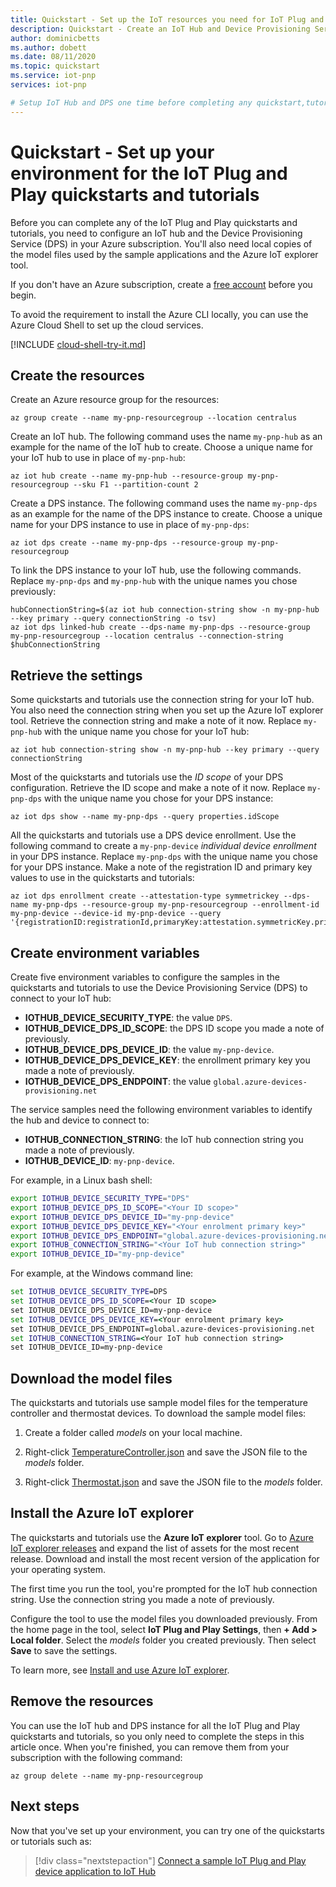 ```yaml
---
title: Quickstart - Set up the IoT resources you need for IoT Plug and Play | Microsoft Docs
description: Quickstart - Create an IoT Hub and Device Provisioning Service instance to use with the IoT Plug and Play quickstarts and tutorials.
author: dominicbetts
ms.author: dobett
ms.date: 08/11/2020
ms.topic: quickstart
ms.service: iot-pnp
services: iot-pnp

# Setup IoT Hub and DPS one time before completing any quickstart,tutorial,or how-to
---
```


# Quickstart - Set up your environment for the IoT Plug and Play quickstarts and tutorials

Before you can complete any of the IoT Plug and Play quickstarts and tutorials, you need to configure an IoT hub and the Device Provisioning Service (DPS) in your Azure subscription. You'll also need local copies of the model files used by the sample applications and the Azure IoT explorer tool.

If you don't have an Azure subscription, create a [free account](https://azure.microsoft.com/free/?WT.mc_id=A261C142F) before you begin.

To avoid the requirement to install the Azure CLI locally, you can use the Azure Cloud Shell to set up the cloud services.

[!INCLUDE [cloud-shell-try-it.md](../../includes/cloud-shell-try-it.md)]

## Create the resources

Create an Azure resource group for the resources:

```azurecli-interactive
az group create --name my-pnp-resourcegroup --location centralus
```

Create an IoT hub. The following command uses the name `my-pnp-hub` as an example for the name of the IoT hub to create. Choose a unique name for your IoT hub to use in place of `my-pnp-hub`:

```azurecli-interactive
az iot hub create --name my-pnp-hub --resource-group my-pnp-resourcegroup --sku F1 --partition-count 2
```

Create a DPS instance. The following command uses the name `my-pnp-dps` as an example for the name of the DPS instance to create. Choose a unique name for your DPS instance to use in place of `my-pnp-dps`:

```azurecli-interactive
az iot dps create --name my-pnp-dps --resource-group my-pnp-resourcegroup
```

To link the DPS instance to your IoT hub, use the following commands. Replace `my-pnp-dps` and `my-pnp-hub` with the unique names you chose previously:

```azurecli-interactive
hubConnectionString=$(az iot hub connection-string show -n my-pnp-hub --key primary --query connectionString -o tsv)
az iot dps linked-hub create --dps-name my-pnp-dps --resource-group my-pnp-resourcegroup --location centralus --connection-string $hubConnectionString
```

## Retrieve the settings

Some quickstarts and tutorials use the connection string for your IoT hub. You also need the connection string when you set up the Azure IoT explorer tool. Retrieve the connection string and make a note of it now. Replace `my-pnp-hub` with the unique name you chose for your IoT hub:

```azurecli-interactive
az iot hub connection-string show -n my-pnp-hub --key primary --query connectionString
```

Most of the quickstarts and tutorials use the *ID scope* of your DPS configuration. Retrieve the ID scope and make a note of it now. Replace `my-pnp-dps` with the unique name you chose for your DPS instance:

```azurecli-interactive
az iot dps show --name my-pnp-dps --query properties.idScope
```

All the quickstarts and tutorials use a DPS device enrollment. Use the following command to create a `my-pnp-device` *individual device enrollment* in your DPS instance. Replace `my-pnp-dps` with the unique name you chose for your DPS instance. Make a note of the registration ID and primary key values to use in the quickstarts and tutorials:

```azurecli-interactive
az iot dps enrollment create --attestation-type symmetrickey --dps-name my-pnp-dps --resource-group my-pnp-resourcegroup --enrollment-id my-pnp-device --device-id my-pnp-device --query '{registrationID:registrationId,primaryKey:attestation.symmetricKey.primaryKey}'
```

## Create environment variables

Create five environment variables to configure the samples in the quickstarts and tutorials to use the Device Provisioning Service (DPS) to connect to your IoT hub:

* **IOTHUB_DEVICE_SECURITY_TYPE**: the value `DPS`.
* **IOTHUB_DEVICE_DPS_ID_SCOPE**: the DPS ID scope you made a note of previously.
* **IOTHUB_DEVICE_DPS_DEVICE_ID**: the value `my-pnp-device`.
* **IOTHUB_DEVICE_DPS_DEVICE_KEY**: the enrollment primary key you made a note of previously.
* **IOTHUB_DEVICE_DPS_ENDPOINT**: the value `global.azure-devices-provisioning.net`

The service samples need the following environment variables to identify the hub and device to connect to:

* **IOTHUB_CONNECTION_STRING**: the IoT hub connection string you made a note of previously.
* **IOTHUB_DEVICE_ID**: `my-pnp-device`.

For example, in a Linux bash shell:

```bash
export IOTHUB_DEVICE_SECURITY_TYPE="DPS"
export IOTHUB_DEVICE_DPS_ID_SCOPE="<Your ID scope>"
export IOTHUB_DEVICE_DPS_DEVICE_ID="my-pnp-device"
export IOTHUB_DEVICE_DPS_DEVICE_KEY="<Your enrolment primary key>"
export IOTHUB_DEVICE_DPS_ENDPOINT="global.azure-devices-provisioning.net"
export IOTHUB_CONNECTION_STRING="<Your IoT hub connection string>"
export IOTHUB_DEVICE_ID="my-pnp-device"
```

For example, at the Windows command line:

```cmd
set IOTHUB_DEVICE_SECURITY_TYPE=DPS
set IOTHUB_DEVICE_DPS_ID_SCOPE=<Your ID scope>
set IOTHUB_DEVICE_DPS_DEVICE_ID=my-pnp-device
set IOTHUB_DEVICE_DPS_DEVICE_KEY=<Your enrolment primary key>
set IOTHUB_DEVICE_DPS_ENDPOINT=global.azure-devices-provisioning.net
set IOTHUB_CONNECTION_STRING=<Your IoT hub connection string>
set IOTHUB_DEVICE_ID=my-pnp-device
```

## Download the model files

The quickstarts and tutorials use sample model files for the temperature controller and thermostat devices. To download the sample model files:

1. Create a folder called *models* on your local machine.

1. Right-click [TemperatureController.json](https://raw.githubusercontent.com/Azure/opendigitaltwins-dtdl/master/DTDL/v2/samples/TemperatureController.json) and save the JSON file to the *models* folder.

1. Right-click [Thermostat.json](https://raw.githubusercontent.com/Azure/opendigitaltwins-dtdl/master/DTDL/v2/samples/Thermostat.json) and save the JSON file to the *models* folder.

## Install the Azure IoT explorer

The quickstarts and tutorials use the **Azure IoT explorer** tool. Go to [Azure IoT explorer releases](https://github.com/Azure/azure-iot-explorer/releases) and expand the list of assets for the most recent release. Download and install the most recent version of the application for your operating system.

The first time you run the tool, you're prompted for the IoT hub connection string. Use the connection string you made a note of previously.

Configure the tool to use the model files you downloaded previously. From the home page in the tool, select **IoT Plug and Play Settings**, then **+ Add > Local folder**. Select the *models* folder you created previously. Then select **Save** to save the settings.

To learn more, see [Install and use Azure IoT explorer](howto-use-iot-explorer.md).

## Remove the resources

You can use the IoT hub and DPS instance for all the IoT Plug and Play quickstarts and tutorials, so you only need to complete the steps in this article once. When you're finished, you can remove them from your subscription with the following command:

```azurecli-interactive
az group delete --name my-pnp-resourcegroup
```

## Next steps

Now that you've set up your environment, you can try one of the quickstarts or tutorials such as:

> [!div class="nextstepaction"]
> [Connect a sample IoT Plug and Play device application to IoT Hub](quickstart-connect-device.md)
